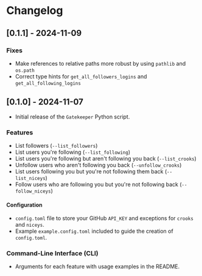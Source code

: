 # Changelog

## [0.1.1] - 2024-11-09

### **Fixes**

- Make references to relative paths more robust by using `pathlib` and `os.path`
- Correct type hints for `get_all_followers_logins` and `get_all_following_logins`

## [0.1.0] - 2024-11-07

- Initial release of the `Gatekeeper` Python script.

### **Features**

- List followers (`--list_followers`)
- List users you're following (`--list_following`)
- List users you're following but aren't following you back (`--list_crooks`)
- Unfollow users who aren't following you back (`--unfollow_crooks`)
- List users following you but you're not following them back (`--list_niceys`)
- Follow users who are following you but you're not following back (`--follow_niceys`)

#### **Configuration**

- `config.toml` file to store your GitHub `API_KEY` and exceptions for `crooks` and `niceys`.
- Example `example.config.toml` included to guide the creation of `config.toml`.

### **Command-Line Interface (CLI)**

- Arguments for each feature with usage examples in the README.
  
